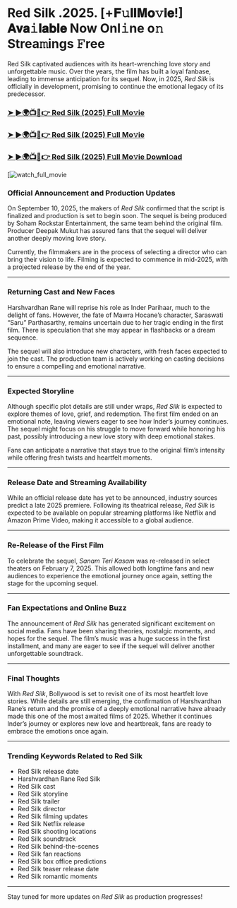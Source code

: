 # Red Silk .2025. [+𝐅𝚞𝐥𝐥𝐌𝐨𝚟𝐢𝐞!] 𝐀𝐯𝐚𝚒𝐥𝐚𝐛𝐥𝐞 Now Onl𝚒ne o𝚗 Strea𝚖ings 𝙵ree

Red Silk captivated audiences with its heart-wrenching love story and unforgettable music. Over the years, the film has built a loyal fanbase, leading to immense anticipation for its sequel. Now, in 2025, *Red Silk* is officially in development, promising to continue the emotional legacy of its predecessor.

### [➤ ►🌍📺📱👉   Red Silk (2025) F𝚞ll Mo𝚟ie](https://rb.gy/b81aut)

### [➤ ►🌍📺📱👉   Red Silk (2025) F𝚞ll Mo𝚟ie](https://rb.gy/b81aut)

### [➤ ►🌍📺📱👉   Red Silk (2025) F𝚞ll Mo𝚟ie Downl𝚘ad](https://rb.gy/b81aut)

[![watch_full_movie](https://image.tmdb.org/t/p/w220_and_h330_face/uqtXRz7sN9hkUSLRveNNVdroQQG.jpg)

### **Official Announcement and Production Updates**

On September 10, 2025, the makers of *Red Silk* confirmed that the script is finalized and production is set to begin soon. The sequel is being produced by Soham Rockstar Entertainment, the same team behind the original film. Producer Deepak Mukut has assured fans that the sequel will deliver another deeply moving love story.

Currently, the filmmakers are in the process of selecting a director who can bring their vision to life. Filming is expected to commence in mid-2025, with a projected release by the end of the year.

---

### **Returning Cast and New Faces**

Harshvardhan Rane will reprise his role as Inder Parihaar, much to the delight of fans. However, the fate of Mawra Hocane’s character, Saraswati “Saru” Parthasarthy, remains uncertain due to her tragic ending in the first film. There is speculation that she may appear in flashbacks or a dream sequence.

The sequel will also introduce new characters, with fresh faces expected to join the cast. The production team is actively working on casting decisions to ensure a compelling and emotional narrative.

---

### **Expected Storyline**

Although specific plot details are still under wraps, *Red Silk* is expected to explore themes of love, grief, and redemption. The first film ended on an emotional note, leaving viewers eager to see how Inder’s journey continues. The sequel might focus on his struggle to move forward while honoring his past, possibly introducing a new love story with deep emotional stakes.

Fans can anticipate a narrative that stays true to the original film’s intensity while offering fresh twists and heartfelt moments.

---

### **Release Date and Streaming Availability**

While an official release date has yet to be announced, industry sources predict a late 2025 premiere. Following its theatrical release, *Red Silk* is expected to be available on popular streaming platforms like Netflix and Amazon Prime Video, making it accessible to a global audience.

---

### **Re-Release of the First Film**

To celebrate the sequel, *Sanam Teri Kasam* was re-released in select theaters on February 7, 2025. This allowed both longtime fans and new audiences to experience the emotional journey once again, setting the stage for the upcoming sequel.

---

### **Fan Expectations and Online Buzz**

The announcement of *Red Silk* has generated significant excitement on social media. Fans have been sharing theories, nostalgic moments, and hopes for the sequel. The film’s music was a huge success in the first installment, and many are eager to see if the sequel will deliver another unforgettable soundtrack.

---

### **Final Thoughts**

With *Red Silk*, Bollywood is set to revisit one of its most heartfelt love stories. While details are still emerging, the confirmation of Harshvardhan Rane’s return and the promise of a deeply emotional narrative have already made this one of the most awaited films of 2025. Whether it continues Inder’s journey or explores new love and heartbreak, fans are ready to embrace the emotions once again.

---

### **Trending Keywords Related to Red Silk**

- Red Silk release date  
- Harshvardhan Rane Red Silk  
- Red Silk cast  
- Red Silk storyline  
- Red Silk trailer  
- Red Silk director  
- Red Silk filming updates  
- Red Silk Netflix release  
- Red Silk shooting locations  
- Red Silk soundtrack  
- Red Silk behind-the-scenes  
- Red Silk fan reactions  
- Red Silk box office predictions  
- Red Silk teaser release date  
- Red Silk romantic moments  

---

Stay tuned for more updates on *Red Silk* as production progresses!

